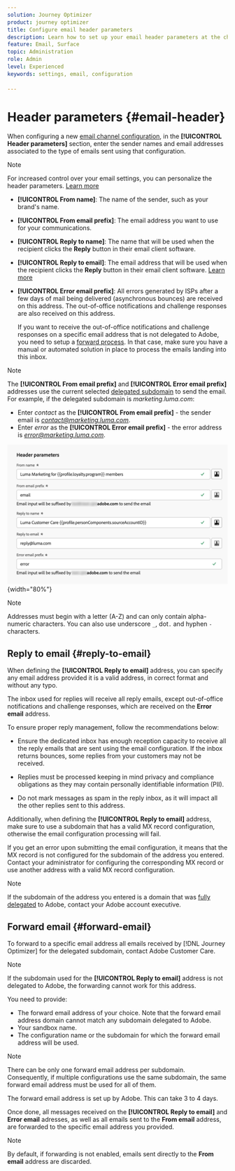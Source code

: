 ```yaml
---
solution: Journey Optimizer
product: journey optimizer
title: Configure email header parameters
description: Learn how to set up your email header parameters at the channel configuration level
feature: Email, Surface
topic: Administration
role: Admin
level: Experienced
keywords: settings, email, configuration

---
```


# Header parameters {#email-header}

When configuring a new [email channel configuration](email-settings.md), in the **[!UICONTROL Header parameters]** section, enter the sender names and email addresses associated to the type of emails sent using that configuration.

>[!NOTE]
>
>For increased control over your email settings, you can personalize the header parameters. [Learn more](../email/surface-personalization.md#personalize-header)

* **[!UICONTROL From name]**: The name of the sender, such as your brand's name.
* **[!UICONTROL From email prefix]**: The email address you want to use for your communications.
* **[!UICONTROL Reply to name]**: The name that will be used when the recipient clicks the **Reply** button in their email client software.
* **[!UICONTROL Reply to email]**: The email address that will be used when the recipient clicks the **Reply** button in their email client software. [Learn more](#reply-to-email)
* **[!UICONTROL Error email prefix]**: All errors generated by ISPs after a few days of mail being delivered (asynchronous bounces) are received on this address. The out-of-office notifications and challenge responses are also received on this address.

    If you want to receive the out-of-office notifications and challenge responses on a specific email address that is not delegated to Adobe, you need to setup a [forward process](#forward-email). In that case, make sure you have a manual or automated solution in place to process the emails landing into this inbox.

>[!NOTE]
>
>The **[!UICONTROL From email prefix]** and **[!UICONTROL Error email prefix]** addresses use the current selected [delegated subdomain](../configuration/about-subdomain-delegation.md) to send the email. For example, if the delegated subdomain is *marketing.luma.com*:
>* Enter *contact* as the **[!UICONTROL From email prefix]** - the sender email is *contact@marketing.luma.com*.
>* Enter *error* as the **[!UICONTROL Error email prefix]** - the error address is *error@marketing.luma.com*.

![](assets/preset-header.png){width="80%"}

>[!NOTE]
>
>Addresses must begin with a letter (A-Z) and can only contain alpha-numeric characters. You can also use underscore `_`, dot`.` and hyphen `-` characters.

## Reply to email {#reply-to-email}

When defining the **[!UICONTROL Reply to email]** address, you can specify any email address provided it is a valid address, in correct format and without any typo.

The inbox used for replies will receive all reply emails, except out-of-office notifications and challenge responses, which are received on the **Error email** address.

To ensure proper reply management, follow the recommendations below:

* Ensure the dedicated inbox has enough reception capacity to receive all the reply emails that are sent using the email configuration. If the inbox returns bounces, some replies from your customers may not be received.

* Replies must be processed keeping in mind privacy and compliance obligations as they may contain personally identifiable information (PII).

* Do not mark messages as spam in the reply inbox, as it will impact all the other replies sent to this address.

Additionally, when defining the **[!UICONTROL Reply to email]** address, make sure to use a subdomain that has a valid MX record configuration, otherwise the email configuration processing will fail.

If you get an error upon submitting the email configuration, it means that the MX record is not configured for the subdomain of the address you entered. Contact your administrator for configuring the corresponding MX record or use another address with a valid MX record configuration.

>[!NOTE]
>
>If the subdomain of the address you entered is a domain that was [fully delegated](../configuration/delegate-subdomain.md#full-subdomain-delegation) to Adobe, contact your Adobe account executive.

## Forward email {#forward-email}

To forward to a specific email address all emails received by [!DNL Journey Optimizer] for the delegated subdomain, contact Adobe Customer Care.

>[!NOTE]
>
>If the subdomain used for the **[!UICONTROL Reply to email]** address is not delegated to Adobe, the forwarding cannot work for this address.

You need to provide:

* The forward email address of your choice. Note that the forward email address domain cannot match any subdomain delegated to Adobe.
* Your sandbox name.
* The configuration name or the subdomain for which the forward email address will be used.
<!--* The current **[!UICONTROL Reply to (email)]** address or **[!UICONTROL Error email]** address set at the channel configuration level.-->

>[!NOTE]
>
>There can be only one forward email address per subdomain. Consequently, if multiple configurations use the same subdomain, the same forward email address must be used for all of them.

The forward email address is set up by Adobe. This can take 3 to 4 days.

Once done, all messages received on the **[!UICONTROL Reply to email]** and **Error email** adresses, as well as all emails sent to the **From email** address, are forwarded to the specific email address you provided.

>[!NOTE]
>
>By default, if forwarding is not enabled, emails sent directly to the **From email** address are discarded.
